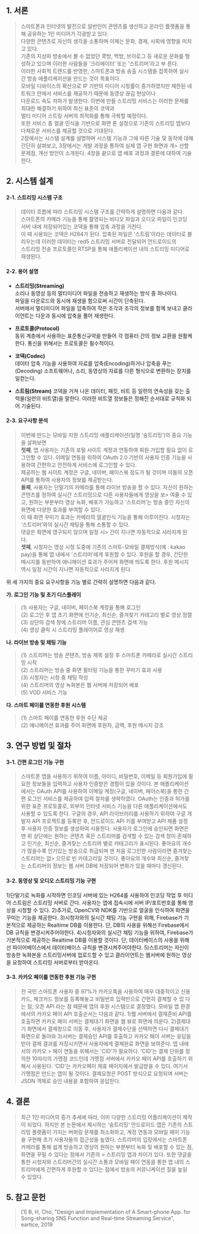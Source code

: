
## 1. 서론 ##

> 스마트폰과 인터넷의 발전으로 일반인이 콘텐츠를 생산하고 온라인 플랫폼을 통해 공유하는 1인 미디어가 각광받고 있다.  
다양한 콘텐츠로 자신의 생각을 소통하며 이제는 문화, 경제, 사회에 영향을 미치고 있다.  
> 기존의 지상파 방송에서 볼 수 없었던 쿡방, 먹방, 브이로그 등 새로운 문화를 형성하고 있으며 이러한 사람들을 ‘크리에이터’ 또는 ‘스트리머’라고 부
른다.    
> 이러한 사회적 트렌드를 반영한, 스마트폰과 방송 송출 시스템을 접목하여 실시간 방송 애플리케이션을 만드는 것이 목표이다.   
> 모바일 디바이스의 확산으로 IP 기반의 미디어 시청률이 증가하였지만 제한된 네트워크 안에서 서비스를 제공하기 때문에 동영상 끊김 현상이나      
> 다운로드 속도 저하가 발생한다. 이번에 만들 스트리밍 서비스는 이러한 문제를 최대한 해결하기 위하여 최신 표준의 코덱과   
> 멀티 미디어 스트링 서버의 최적화를 통해 극복할 예정이다.    
> 또한 서비스 중 얼굴 인식을 기반으로 화면 톤 설정으로 기존의 스트리밍 앱보다 다채로운 서비스를 제공할 것으로 기대된다.   
> 2장에서는 시스템 설계를 설명하며 시스템 기능과 그에 따른 기술 및 동작에 대해 간단히 살펴보고, 3장에서는 개발 과정을 통하여 실제 앱 구현 화면과 개> 선할 문제점, 개선 방안이 소개된다. 4장을 끝으로 앱 배포 과정과 결론에 대하여 기술한다. 

## 2. 시스템 설계 ##
#### 2-1. 스트리밍 시스템 구조 ####
> 데이터 흐름에 따라 스트리밍 시스템 구조를 간략하게 설명하면 다음과 같다.   
> 스마트폰의 카메라 기능을 통해 촬영되는 비디오 파일과 오디오 파일이 인코딩 서버 내에 저장되어있는 코덱을 통해 압축 과정을 거친다.    
> 이 때 사용되는 코덱은 H264가 된다. 압축된 파일은 ‘스트림’이라는 데이터로 불리우는데 이러한 데이터는 red5 스트리밍 서버로 전달되어 안드로이드의   
> 스트리밍 전송 프로토콜인 RTSP을 통해 애플리케이션 내의 스트리밍 미디어로 재생된다.    

#### 2-2. 용어 설명 ####
* **스트리밍(Streaming)**  
소리나 동영상 등의 멀티미디어 파일을 전송하고 재생하는 방식 중 하나이다.    
파일을 다운로드와 동시에 재생을 함으로써 시간이 단축된다.    
서버에서 멀티미디어 파일을 압축하여 작은 조각과 조각의 정보를 함께 보내고 클라이언트는 다운과 동시에 압축을 풀어 재생한다.    

* **프로토콜(Protocol)**  
동위 계층에서 사용하는 표준통신규약을 만들어 각 컴퓨터 간의 정보 교환을 원활케 한다. 통신을 위해서는 프로토콜은 필수적이다.    

* **코덱(Codec)**    
데이터 압축 기능을 사용하여 자료를 압축(Encoding)하거나 압축을 푸는(Decoding) 소프트웨어나, 소리, 동영상의 자료를 다른 형식으로 변환하는 장치를 일컫는다.    

* **스트림(Stream)** 
코덱을 거쳐 나온 데이터, 패킷, 비트 등 일련의 연속성을 갖는 출력물(일련의 비트열)을 말한다. 이러한 비트열 정보들은 정해진 순서대로 규칙화 되어 기술된다.    

#### 2-3. 요구사항 분석 ####
> 이번에 만드는 모바일 지원 스트리밍 애플리케이션(일명 ‘숭트리밍’)의 중요 기능을 살펴보면    
> **첫째**, 앱 사용자는 기존의 포털 사이트 계정과 연동하여 회원 가입할 필요 없이 로그인할 수 있다. 이메일 연동을 위하여 OAuth 2.0 기반의 사용자 
인증 기능을 사용하여 간편하고 안전하게 서비스에 로그인할 수 있다.     
> 제공하는 웹 사이트 계정은 구글, 네이버, 페이스북 정도가 될 것이며 이들의 오픈 API를 통하여 사용자의 정보를 제공받는다.      
> **둘째**, 사용자는 단말기의 카메라를 통해 라이브 방송을 할 수 있다. 자신이 원하는 콘텐츠를 정하여 실시간 스트리밍으로 다른 사용자들에게 영상을 보> 여줄 수 있고, 원하는 부분부터 영상 녹화, 배포가 가능하고 ‘스트리머’는 방송 중인 자신의 화면에 다양한 효과를 부여할 수 있다.    
> 이 때 화면 꾸미기 효과는 카메라의 얼굴인식 기능을 통해 이루어진다. 시청자는 ‘스트리머’와의 실시간 채팅을 통해 소통할 수 있다.    
> 댓글은 화면에 영구되지 않으며 일정 시> 간이 지나면 자동적으로 사라지게 된다.       
> **셋째**, 시청자는 영상 시청 도중에 기존의 스마트-모바일 결제방식(예 : kakao pay)을 통해 앱 내에서 '스트리머'에게 후원할 수 있다. 
> 후원을 할 경우, 간단한 메시지를 동반하여 애니메이션 효과가 주어져 화면에 띄도록 한다. 후원 메시지 역시 일정 시간이 지나면 자동적으로 사라지게 된다.    
   
위 세 가지의 중요 요구사항을 기능 별로 간략히 설명하면 다음과 같다.   
   
**가. 로그인 기능 및 초기 디스플레이**
> (1) 사용자는 구글, 네이버, 페이스북 계정을 통해 로그인  
> (2) 로그인 후 앱 초기 화면에 인기순, 최신순, 즐겨찾기 카테고리 별로 영상 정렬   
> (3) 상단의 검색 창에 스트리머 이름, 관심 콘텐츠 검색 가능    
> (4) 영상 클릭 시 스트리밍 플레이어로 영상 재생   
   
**나. 라이브 방송 및 채팅 기능**   
> (1) 스트리머는 방송 콘텐츠, 방송 제목 설정 후 스마트폰 카메라로 실시간 스트리밍 시작  
> (2) 스트리머는 방송 중 화면 필터링 기능을 통한 꾸미기 효과 사용  
> (3) 시청자는 시청 중 채팅 작성   
> (4) 스트리머의 영상 녹화본은 웹 서버에 저장되어 배포   
> (5) VOD 서비스 기능   
     
**다. 스마트 페이를 연동한 후원 시스템**
> (1) 스마트 페이를 연동한 후원 수단 제공   
> (2) 애니메이션 효과를 주어 화면에 후원자, 금액, 후원 메시지 강조   
   
## 3. 연구 방법 및 절차 ##
#### 3-1. 간편 로그인 기능 구현 ####
> 스마트폰 앱을 사용하기 위하여 이름, 아이디, 비밀번호, 이메일 등 회원가입에 필요한 정보들을 입력하고 사용자 인증받은 경험이 있을 것이다. 
> 본 애플리케이션에서는 OAuth API를 사용하여 이메일 계정(구글, 네이버, 페이스북)을 통한 간편 로그인 서비스를 제공하여 입력 절차를 생략하였다. 
> OAuth는 인증과 허가를 위한 표준 프로토콜로, 외부의 인터넷 서비스 기능을 다른 애플리케이션에서도 사용할 수 있도록 한다. 구글의 경우, 
> API 라이브러리를 사용하기 위하여 구글 개발자 API 프로젝트를 등록한 후, 안드로이드 API 키를 부여받고 API 제품 설정 후 사용자 인증 정보를 생성하여 사용한다.
> 사용자가 로그인에 승인되면 화면은 맨 위 상단에는 원하는 콘텐츠 혹은 스트리머를 검색할 수 있는 검색 창이 존재하고 인기순, 최신순, 
> 즐겨찾는 스트리머 별로 카테고리가 표시된다. 좋아요의 개수가 많을수록 인기있는 방송으로 취급되며 맨 처음 로그인한 사람이라면 즐겨찾는 스트리머는 없> 으므로 빈 카테고리일 것이다. 좋아요의 개수와 최신순, 즐겨찾는 스트리머의 정보는 웹 서버 DB에 저장되어 변화가 있을 때마다 갱신된다.

#### 3-2. 동영상 및 오디오 스트리밍 기능 구현 ####
 1)단말기로 녹화를 시작하면 인코딩 서버에 있는 H264를 사용하여 인코딩 작업 후 미디어 스트림은 스트리밍 서버로 간다. 사용자는 앱에 접속시에 서버 IP/포트번호를 통해 영상을 시청할 수 있다. 
 2)추가로, OpenCV와 NDK를 기반으로 얼굴을 인식하여 화면을 꾸미는 기능을 제공한다. 
 3)시청자와의 실시간 채팅 기능 구현을 위해, Firebase가 기본적으로 제공하는 Realtime DB를 이용한다. 단, DB의 사용을 위해선 Firebase에서 DB 규칙을 변경시켜주어야한다. 
 4)시청자와의 실시간 채팅 기능을 위하여, Firebase가 기본적으로 제공하는 Realtime DB를 이용할 것이다. 단, 데이터베이스의 사용을 위해선 파이어베이스에서 데이터베이스 규칙을 변경시켜주어야한다. 
 5)스트리머는 자신이 방송한 녹화본을 스트리밍서버에 업로드할 수 있고 클라이언트는 웹서버에 원하는 영상을 요청하여 스트리밍 서버로부터 받아온다.

#### 3-3. 카카오 페이를 연동한 후원 기능 구현 ####
> 전 국민 스마트폰 사용자 중 97%가 카카오톡을 사용하여 매우 대중적이고 신용카드, 체크카드 정보를 등록해놓고 비밀번호 입력만으로 간편히 
> 결제할 수 있 다는 점, 오픈 API 라는 점 때문에 앱의 후원 시스템으로 결정했다. 모바일 앱 환경에서의 카카오 페이 API 호출순서는 다음과 같다. 
> 1)웹  서버에서 결제준비 API를 호출하면 카카오 페이 서버는 결제대기 화면을 웹 뷰로 화면에 띄운다. 
> 2)결제대기 화면에서 결제창으로 이동 후, 사용자가 결제수단을 선택하면 다시 결제대기 화면으로 돌아와 
> 3)서버는 결제승인 API를 호출하고 카카오 페이 서버는 응답을 받아 결제 결과를 저장시키면서 사용자에게 결제완료 화면을 보여준다. 앱 내에서의 카카오 > 페이 연동을 위해서는 'CID'가 필요하다. ‘CID’는 결제 단위를 정의한 10자리의 가맹점 코드인데 가맹점 서버에서 카카오 페이 API를 호출하기 위해서 
> 사용된다. ‘CID'는 카카오페이 제휴 페이지에서 발급받을 수 있다. 여기서 가맹점은 만드는 앱이 될 것이다. 결제요청은 POST 방식으로 요청되며 서버는 
> JSON 객체로 승인 내용을 포함하여 응답한다.   

## 4. 결론 ##
> 최근 1인 미디어의 증가 추세에 따라, 이미 다양한 스트리밍 어플리케이션이 제작이 되었다. 하지만 본 논문에서 제시하는 ‘숭트리밍’ 안드로이드 앱은 
> 기존의 스트리밍 플랫폼이 가지는 버퍼링 문제를 최소화하고, 계정 연동과 모바일 페이 기능을 구현해 초기 사용자들의 접근성을 높였다.
> 스트리머의 입장에서는 스마트폰 카메라를 통해 쉽게 방송하고 영상의 원하는 부분부터 녹화 및 배포할 수 있는 점, 화면을 꾸밀 수 있다는 점에서 기존의 > 스트리밍 앱과 차이가 있다. 
> 또한 댓글을 통한 시청자와 스트리머간의 실시간 소통과 모바일 페이 연동을 통한 앱 내의 스트리머에게 간편하게 후원할 수 있다는 점에서 방송의 커뮤니케이션 질을 높일 수 있었다.

## 5. 참고 문헌 ##

> [1] B, H, Cho, "Design and Implementation of A Smart-phone App. for Song-sharing SNS Function and Real-time Streaming Service", 
> eartice, 2019
